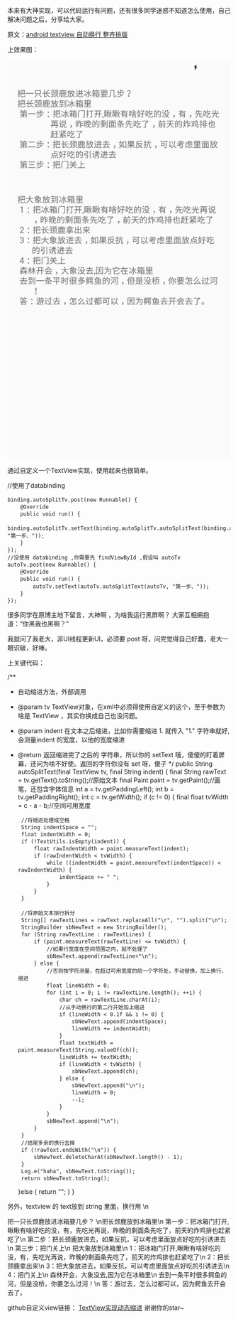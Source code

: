 本来有大神实现，可以代码运行有问题，还有很多同学迷惑不知道怎么使用，自己解决问题之后，分享给大家。

原文：[android textview 自动换行 整齐排版](http://www.cnblogs.com/goagent/p/5159125.html?utm_source=tuicool&utm_medium=referral)

上效果图：

![image](https://github.com/lizwangying/AndroidDemo/raw/AutoAplitTextView/demo_auto_split_tv.png)  

通过自定义一个TextView实现，使用起来也很简单。

//使用了databinding
```
binding.autoSplitTv.post(new Runnable() {
    @Override
    public void run() {
        binding.autoSplitTv.setText(binding.autoSplitTv.autoSplitText(binding.autoSplitTv, "第一步、"));
    }
});
//没使用 databinding ,你需要先 findViewById ,假设叫 autoTv
autoTv.post(new Runnable() {
    @Override
    public void run() {
        autoTv.setText(autoTv.autoSplitText(autoTv, "第一步、"));
    }
});
```
很多同学在原博主地下留言，大神啊 ，为啥我运行黑屏啊？ 大家互相拥抱道：“你黑我也黑啊？”

我就问了我老大，非UI线程更新UI，必须要 post 呀，问完觉得自己好蠢，老大一眼识破，好棒。

上关键代码：

/**
 * 自动缩进方法，外部调用
 * @param tv TextView对象，在xml中必须得使用自定义的这个，至于参数为啥是 TextView ，其实你换成自己也没问题。
 * @param indent 在文本之后缩进，比如你需要缩进 1. 就传入 "1." 字符串就好, 会测量indent 的宽度，以他的宽度缩进
 * @return 返回缩进完了之后的 字符串，所以你的 setText 哦，傻傻的盯着屏幕，还问为啥不好使。返回的字符你没有 set 呀，傻子
 */
public String autoSplitText(final TextView tv, final String indent) {
    final String rawText = tv.getText().toString();//原始文本
    final Paint paint = tv.getPaint();//画笔，还包含字体信息
    int a = tv.getPaddingLeft();
    int b = tv.getPaddingRight();
    int c = tv.getWidth();
    if (c != 0) {
        final float tvWidth = c - a - b;//空间可用宽度

        //将缩进处理成空格
        String indentSpace = "";
        float indentWidth = 0;
        if (!TextUtils.isEmpty(indent)) {
            float rawIndentWidth = paint.measureText(indent);
            if (rawIndentWidth < tvWidth) {
                while ((indentWidth = paint.measureText(indentSpace)) < rawIndentWidth) {
                    indentSpace += " ";
                }
            }
        }

        //将原始文本按行拆分
        String[] rawTextLines = rawText.replaceAll("\r", "").split("\n");
        StringBuilder sbNewText = new StringBuilder();
        for (String rawTextLine : rawTextLines) {
            if (paint.measureText(rawTextLine) <= tvWidth) {
                //如果行宽度在空间范围之内，就不处理了
                sbNewText.append(rawTextLine+"\n");
            } else {
                //否则按字符测量，在超过可用宽度的前一个字符处，手动替换，加上换行，缩进
                float lineWidth = 0;
                for (int i = 0; i != rawTextLine.length(); ++i) {
                    char ch = rawTextLine.charAt(i);
                    //从手动换行的第二行开始加上缩进
                    if (lineWidth < 0.1f && i != 0) {
                        sbNewText.append(indentSpace);
                        lineWidth += indentWidth;
                    }
                    float textWidth = paint.measureText(String.valueOf(ch));
                    lineWidth += textWidth;
                    if (lineWidth < tvWidth) {
                        sbNewText.append(ch);
                    } else {
                        sbNewText.append("\n");
                        lineWidth = 0;
                        --i;
                    }
                }
                sbNewText.append("\n");
            }
        }
        //结尾多余的换行去掉
        if (!rawText.endsWith("\n")) {
            sbNewText.deleteCharAt(sbNewText.length() - 1);
        }
        Log.e("haha", sbNewText.toString());
        return sbNewText.toString();
    }else {
        return "";
    }
}

另外，textview 的 text放到 string 里面，换行用 \n



<string name="process">把一只长颈鹿放进冰箱要几步？ \n把长颈鹿放到冰箱里\n
第一步：把冰箱门打开,瞅瞅有啥好吃的没，有，先吃光再说，昨晚的剩面条先吃了，前天的炸鸡排也赶紧吃了\n
第二步：把长颈鹿放进去，如果反抗，可以考虑里面放点好吃的引诱进去\n
第三步：把门关上\n</string>
    <string name="process2">把大象放到冰箱里\n
1：把冰箱门打开,瞅瞅有啥好吃的没，有，先吃光再说，昨晚的剩面条先吃了，前天的炸鸡排也赶紧吃了\n
2：把长颈鹿拿出来\n
3：把大象放进去，如果反抗，可以考虑里面放点好吃的引诱进去\n
4：把门关上\n
森林开会，大象没去,因为它在冰箱里\n
去到一条平时很多鳄鱼的河，但是没桥，你要怎么过河！\n
答：游过去，怎么过都可以，因为鳄鱼去开会去了。</string>    

github自定义view链接：
[TextView实现动态缩进](https://github.com/lizwangying/SomeCodeDemo/blob/AutoSplitTextView/AutoSplitTextView.java)
 谢谢你的star~